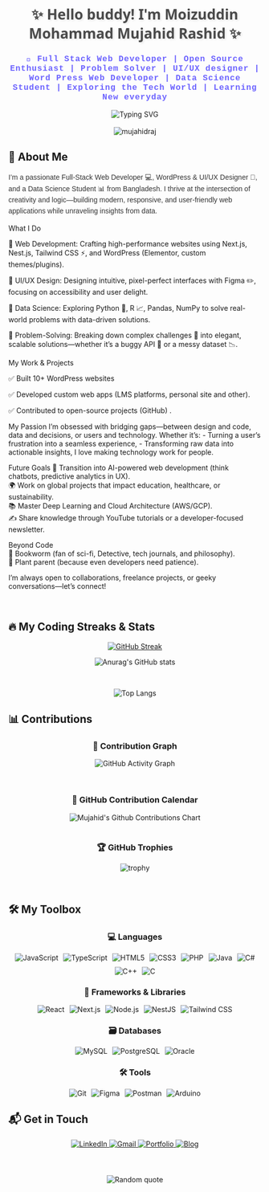 <h1 align="center" style="font-family: 'Segoe UI', Tahoma, Geneva, Verdana, sans-serif; color: #4a4a4a; text-shadow: 2px 2px 4px rgba(0,0,0,0.1);">✨ Hello buddy! I'm Moizuddin Mohammad Mujahid Rashid ✨</h1>
<h3 align="center" style="font-family: 'Courier New', monospace; color: #6c63ff; letter-spacing: 1px;">🚀 Full Stack Web Developer | Open Source Enthusiast | Problem Solver | UI/UX designer | Word Press Web Developer | Data Science Student | Exploring the Tech World | Learning New everyday</h3>

<div align="center">
  <img src="https://readme-typing-svg.demolab.com?font=Fira+Code&weight=600&size=22&duration=3000&pause=1000&color=6C63FF&center=true&vCenter=true&width=435&lines=Turning+ideas+into+reality;Clean+code+enthusiast;Always+learning+new+tech;Open+source+enthusiast;Exploring+the+world+of+tech;Passionate+about+UI%2FUX" alt="Typing SVG" />
</div>

<br/>

<div align="center">
  <img src="https://komarev.com/ghpvc/?username=mujahidraj&label=Profile+Views&color=6c63ff&style=for-the-badge" alt="mujahidraj" /> 
</div>

## 🌟 About Me

<p style="font-family: 'Trebuchet MS', sans-serif; color: #333; line-height: 1.6;">
 I’m a passionate Full-Stack Web Developer 💻, WordPress & UI/UX Designer 🎨, and a Data Science Student 📊 from Bangladesh. I thrive at the intersection of creativity and logic—building modern, responsive, and user-friendly web applications while unraveling insights from data.

What I Do
<p>🔹 Web Development: Crafting high-performance websites using Next.js, Nest.js, Tailwind CSS ⚡, and WordPress (Elementor, custom themes/plugins).<p/>
<p>🔹 UI/UX Design: Designing intuitive, pixel-perfect interfaces with Figma ✏️, focusing on accessibility and user delight.<p/>
<p>🔹 Data Science: Exploring Python 🐍, R 📈, Pandas, NumPy to solve real-world problems with data-driven solutions.<p/>
<p>🔹 Problem-Solving: Breaking down complex challenges 🧩 into elegant, scalable solutions—whether it’s a buggy API 🐞 or a messy dataset 📉. 
<p/>
My Work & Projects 
<p>✅ Built 10+ WordPress websites   
<p/>
<p>✅ Developed custom web apps (LMS platforms, personal site and other). <p/>
<p>✅ Contributed to open-source projects (GitHub) .
<p/>
My Passion
I’m obsessed with bridging gaps—between design and code, data and decisions, or users and technology. Whether it’s:  
- Turning a user’s frustration into a seamless experience,  
- Transforming raw data into actionable insights,  
I love making technology work for people.  

Future Goals 
🚀 Transition into AI-powered web development (think chatbots, predictive analytics in UX).  
🌍 Work on global projects that impact education, healthcare, or sustainability.  
📚 Master Deep Learning and Cloud Architecture (AWS/GCP).  
✍️ Share knowledge through YouTube tutorials or a developer-focused newsletter.  

Beyond Code  
📖 Bookworm (fan of sci-fi, Detective, tech journals, and philosophy).  
🌱 Plant parent (because even developers need patience).  

I’m always open to collaborations, freelance projects, or geeky conversations—let’s connect!
</p>
<br/>

## 🔥 My Coding Streaks & Stats

<div align="center">
  
[![GitHub Streak](https://streak-stats.demolab.com?user=mujahidraj&theme=whatsapp-light)](https://git.io/streak-stats)  
  

 

  ![Anurag's GitHub stats](https://github-readme-stats.vercel.app/api?username=mujahidraj&show=reviews,discussions_started,discussions_answered,prs_merged,prs_merged_percentage)

   <br/>

   
  
  ![Top Langs](https://github-readme-stats.vercel.app/api/top-langs/?username=mujahidraj&layout=compact&theme=default&hide_border=true&border_radius=10&langs_count=15&exclude_repo=github-readme-stats,anuraghazra.github.io)
  
</div>

## 📊 Contributions

<div align="center">
  
  ### 🌱 Contribution Graph
  ![GitHub Activity Graph](https://github-readme-activity-graph.vercel.app/graph?username=mujahidraj&bg_color=ffffff&color=000000&line=6c63ff&point=1a1b27&area=true&hide_border=true&custom_title=My%20Daily%20Contributions&area_color=6c63ff&area_alpha=0.2)
  
  <br/>
  
  
  ### 📅 GitHub Contribution Calendar
  <img src="https://ghchart.rshah.org/mujahidraj" alt="Mujahid's Github Contributions Chart" />
  
  <br/>
  <br/>
  
  ### 🏆 GitHub Trophies
  ![trophy](https://github-profile-trophy.vercel.app/?username=mujahidraj&theme=flat&no-frame=true&no-bg=true&margin-w=4&row=2&column=4)
  
</div>
<br/>

## 🛠️ My Toolbox

<div align="center">
  
  ### 💻 Languages
  
  <div style="display: flex; flex-wrap: wrap; justify-content: center; gap: 10px;">
    <img src="https://img.shields.io/badge/JavaScript-F7DF1E?style=for-the-badge&logo=javascript&logoColor=black" alt="JavaScript">
    <img src="https://img.shields.io/badge/TypeScript-007ACC?style=for-the-badge&logo=typescript&logoColor=white" alt="TypeScript">
    <img src="https://img.shields.io/badge/HTML5-E34F26?style=for-the-badge&logo=html5&logoColor=white" alt="HTML5">
    <img src="https://img.shields.io/badge/CSS3-1572B6?style=for-the-badge&logo=css3&logoColor=white" alt="CSS3">
    <img src="https://img.shields.io/badge/PHP-777BB4?style=for-the-badge&logo=php&logoColor=white" alt="PHP">
    <img src="https://img.shields.io/badge/Java-ED8B00?style=for-the-badge&logo=openjdk&logoColor=white" alt="Java">
    <img src="https://img.shields.io/badge/C%23-239120?style=for-the-badge&logo=c-sharp&logoColor=white" alt="C#">
    <img src="https://img.shields.io/badge/C++-00599C?style=for-the-badge&logo=c%2B%2B&logoColor=white" alt="C++">
    <img src="https://img.shields.io/badge/C-A8B9CC?style=for-the-badge&logo=c&logoColor=black" alt="C">
  </div>
  
  ### 🚀 Frameworks & Libraries
  
  <div style="display: flex; flex-wrap: wrap; justify-content: center; gap: 10px;">
    <img src="https://img.shields.io/badge/React-20232A?style=for-the-badge&logo=react&logoColor=61DAFB" alt="React">
    <img src="https://img.shields.io/badge/Next.js-000000?style=for-the-badge&logo=nextdotjs&logoColor=white" alt="Next.js">
    <img src="https://img.shields.io/badge/Node.js-339933?style=for-the-badge&logo=nodedotjs&logoColor=white" alt="Node.js">
    <img src="https://img.shields.io/badge/NestJS-E0234E?style=for-the-badge&logo=nestjs&logoColor=white" alt="NestJS">
    <img src="https://img.shields.io/badge/Tailwind_CSS-38B2AC?style=for-the-badge&logo=tailwind-css&logoColor=white" alt="Tailwind CSS">
  </div>
  
  ### 🗃️ Databases
  
  <div style="display: flex; flex-wrap: wrap; justify-content: center; gap: 10px;">
    <img src="https://img.shields.io/badge/MySQL-005C84?style=for-the-badge&logo=mysql&logoColor=white" alt="MySQL">
    <img src="https://img.shields.io/badge/PostgreSQL-316192?style=for-the-badge&logo=postgresql&logoColor=white" alt="PostgreSQL">
    <img src="https://img.shields.io/badge/Oracle-F80000?style=for-the-badge&logo=oracle&logoColor=black" alt="Oracle">
  </div>
  
  ### 🛠️ Tools
  
  <div style="display: flex; flex-wrap: wrap; justify-content: center; gap: 10px;">
    <img src="https://img.shields.io/badge/Git-F05032?style=for-the-badge&logo=git&logoColor=white" alt="Git">
    <img src="https://img.shields.io/badge/Figma-F24E1E?style=for-the-badge&logo=figma&logoColor=white" alt="Figma">
    <img src="https://img.shields.io/badge/Postman-FF6C37?style=for-the-badge&logo=postman&logoColor=white" alt="Postman">
    <img src="https://img.shields.io/badge/Arduino-00979D?style=for-the-badge&logo=arduino&logoColor=white" alt="Arduino">
  </div>
  
</div>

## 📬 Get in Touch

<div align="center" style="margin-top: 20px;">
  
  <a href="https://www.linkedin.com/in/mujahidraj/">
    <img src="https://img.shields.io/badge/LinkedIn-0077B5?style=for-the-badge&logo=linkedin&logoColor=white" alt="LinkedIn">
  </a>
  
  <a href="mailto:Mujahidraj65@gmail.com">
    <img src="https://img.shields.io/badge/Gmail-D14836?style=for-the-badge&logo=gmail&logoColor=white" alt="Gmail">
  </a>
  
  <a href="https://mujahidraj.github.io/Personal-Site/Portfolio/index.html">
    <img src="https://img.shields.io/badge/Portfolio-%23000000.svg?style=for-the-badge&logo=firefox&logoColor=#FF7139" alt="Portfolio">
  </a>
  
  <a href="https://mujahidraj.github.io/Personal-Site/My%20Blogs/index.html">
    <img src="https://img.shields.io/badge/Blog-FF5722?style=for-the-badge&logo=blogger&logoColor=white" alt="Blog">
  </a>
  
</div>

<br/>
<br/>

<div align="center" style="margin-top: 20px;">
  <img src="https://quotes-github-readme.vercel.app/api?type=horizontal&theme=default" alt="Random quote" />
</div>
